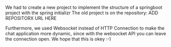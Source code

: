 We had to create a new project to implement the structure of a springboot project with the spring initializr
The old project is on the repository: ADD REPOSITORX URL HERE

Furthermore, we used Websocket instead of HTTP Connection to make the chat application more dynamic, since with the websocket API you can leave the connection open. We hope that this is okey :-)

